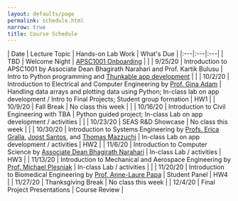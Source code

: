 ```yaml
---
layout: defaults/page
permalink: schedule.html
narrow: true
title: Course Schedule
---
```


| Date | Lecture Topic | Hands-on Lab Work | What's Due |
|:---|:---|:---|
| TBD | Welcome Night | [APSC1001 Onboarding](labs/week-0-onboarding.html) | |
| 9/25/20 | Introduction to APSC1001 by Associate Dean Bhagirath Narahari and Prof. Kartik Bulusu | Intro to Python programming and [Thunkable app development](labs/week1-thunkable.html) | |
| 10/2/20 | Introduction to Electrical and Computer Engineering by [Prof. Gina Adam](https://www.seas.gwu.edu/gina-adam) | Handling data arrays and plotting data using Python; In-class lab on app development / Intro to Final Projects; Student group formation | HW1 |
| 10/9/20 | Fall Break | No class this week | |
| 10/16/20 | Introduction to Civil Engineering with TBA | Python guided project; In-class Lab on app development / activities | |
| 10/23/20 | SEAS R&D Showcase | No class this week | |
| 10/30/20 | Introduction to Systems Engineering by [Profs. Erica Gralla](https://www.seas.gwu.edu/erica-l-gralla), [Joost Santos](https://www.seas.gwu.edu/joost-santos), and [Thomas Mazzuchi](https://www.seas.gwu.edu/thomas-mazzuchi) | In-class Lab on app development / activities | HW2 |
| 11/6/20 | Introduction to Computer Science by [Associate Dean Bhagirath Narahari](https://www.seas.gwu.edu/bhagirath-narahari) | In-class Lab / activities | HW3 |
| 11/13/20 | Introduction to Mechanical and Aerospace Engineering by [Prof. Michael Plesniak](https://www.seas.gwu.edu/michael-w-plesniak) | In-class Lab / activities | |
| 11/20/20 | Introduction to Biomedical Engineering by [Prof. Anne-Laure Papa](https://www.seas.gwu.edu/anne-laure-papa) | Student Panel | HW4 |
| 11/27/20 | Thanksgiving Break | No class this week |
| 12/4/20 | Final Project Presentations | Course Review |
